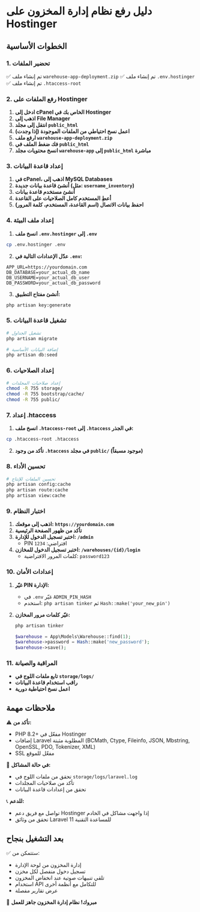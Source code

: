 # دليل رفع نظام إدارة المخزون على Hostinger

## الخطوات الأساسية

### 1. تحضير الملفات
✅ تم إنشاء ملف `warehouse-app-deployment.zip` 
✅ تم إنشاء ملف `.env.hostinger`
✅ تم إنشاء ملف `.htaccess-root`

### 2. رفع الملفات على Hostinger

1. **ادخل إلى cPanel الخاص بك في Hostinger**
2. **اذهب إلى File Manager**
3. **انتقل إلى مجلد `public_html`**
4. **اعمل نسخ احتياطي من الملفات الموجودة (إذا وجدت)**
5. **ارفع ملف `warehouse-app-deployment.zip`**
6. **فك ضغط الملف في `public_html`**
7. **انسخ محتويات مجلد `warehouse-app` إلى `public_html` مباشرة**

### 3. إعداد قاعدة البيانات

1. **في cPanel، اذهب إلى MySQL Databases**
2. **أنشئ قاعدة بيانات جديدة (مثل: `username_inventory`)**
3. **أنشئ مستخدم قاعدة بيانات**
4. **أعطِ المستخدم كامل الصلاحيات على القاعدة**
5. **احفظ بيانات الاتصال (اسم القاعدة، المستخدم، كلمة المرور)**

### 4. إعداد ملف البيئة

1. **انسخ ملف `.env.hostinger` إلى `.env`**
```bash
cp .env.hostinger .env
```

2. **عدّل الإعدادات التالية في `.env`:**
```env
APP_URL=https://yourdomain.com
DB_DATABASE=your_actual_db_name
DB_USERNAME=your_actual_db_user
DB_PASSWORD=your_actual_db_password
```

3. **أنشئ مفتاح التطبيق:**
```bash
php artisan key:generate
```

### 5. تشغيل قاعدة البيانات

```bash
# تشغيل الجداول
php artisan migrate

# إضافة البيانات الأساسية
php artisan db:seed
```

### 6. إعداد الصلاحيات

```bash
# إعداد صلاحيات المجلدات
chmod -R 755 storage/
chmod -R 755 bootstrap/cache/
chmod -R 755 public/
```

### 7. إعداد .htaccess

1. **انسخ ملف `.htaccess-root` إلى `.htaccess` في الجذر:**
```bash
cp .htaccess-root .htaccess
```

2. **تأكد من وجود `.htaccess` في مجلد `public/` (موجود مسبقاً)**

### 8. تحسين الأداء

```bash
# تحسين الملفات للإنتاج
php artisan config:cache
php artisan route:cache
php artisan view:cache
```

### 9. اختبار النظام

1. **اذهب إلى موقعك: `https://yourdomain.com`**
2. **تأكد من ظهور الصفحة الرئيسية**
3. **اختبر تسجيل الدخول للإدارة: `/admin`**
   - PIN افتراضي: `1234`
4. **اختبر تسجيل الدخول للمخازن: `/warehouses/{id}/login`**
   - كلمات المرور الافتراضية: `password123`

### 10. إعدادات الأمان

1. **غيّر PIN الإدارة:**
   - في `.env` غيّر `ADMIN_PIN_HASH`
   - استخدم: `php artisan tinker` ثم `Hash::make('your_new_pin')`

2. **غيّر كلمات مرور المخازن:**
   ```bash
   php artisan tinker
   ```
   ```php
   $warehouse = App\Models\Warehouse::find(1);
   $warehouse->password = Hash::make('new_password');
   $warehouse->save();
   ```

### 11. المراقبة والصيانة

- **تابع ملفات اللوج في `storage/logs/`**
- **راقب استخدام قاعدة البيانات**
- **اعمل نسخ احتياطية دورية**

## ملاحظات مهمة

⚠️ **تأكد من:**
- PHP 8.2+ مفعّل في Hostinger
- إضافات Laravel المطلوبة مثبتة (BCMath, Ctype, Fileinfo, JSON, Mbstring, OpenSSL, PDO, Tokenizer, XML)
- SSL مفعّل للموقع

🔧 **في حالة المشاكل:**
- تحقق من ملفات اللوج في `storage/logs/laravel.log`
- تأكد من صلاحيات المجلدات
- تحقق من إعدادات قاعدة البيانات

📞 **للدعم:**
- تواصل مع فريق دعم Hostinger إذا واجهت مشاكل في الخادم
- تحقق من وثائق Laravel 11 للمساعدة التقنية

## بعد التشغيل بنجاح

✅ ستتمكن من:
- إدارة المخزون من لوحة الإدارة
- تسجيل دخول منفصل لكل مخزن
- تلقي تنبيهات صوتية عند انخفاض المخزون
- استخدام API للتكامل مع أنظمة أخرى
- عرض تقارير مفصلة

🎉 **مبروك! نظام إدارة المخزون جاهز للعمل**
